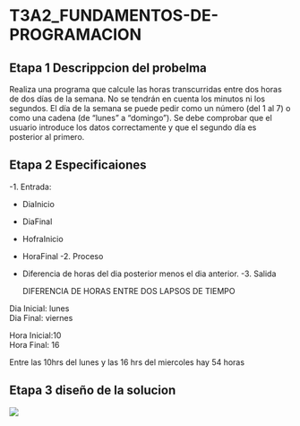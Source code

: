# T3A2_FUNDAMENTOS-DE-PROGRAMACION

## Etapa 1 Descrippcion del probelma
Realiza una programa que calcule las horas transcurridas entre dos horas de dos días de la semana. No se tendrán en cuenta los minutos ni los segundos. El día de la semana se puede pedir como un número (del 1 al 7) o como una cadena (de “lunes” a “domingo”). Se debe comprobar que el usuario introduce los datos correctamente y que el segundo día es posterior al primero.

## Etapa 2 Especificaiones 

-1. Entrada:
 - DiaInicio
 - DiaFinal
 - HofraInicio
 - HoraFinal
-2. Proceso
 - Diferencia de horas del dia posterior menos el dia anterior.
-3. Salida

      DIFERENCIA DE HORAS ENTRE DOS LAPSOS DE TIEMPO                                                           

  Dia Inicial: lunes                  
  Dia Final: viernes
  
  Hora Inicial:10                                            
  Hora Final: 16                                  

 Entre las 10hrs del lunes y las 16 hrs del miercoles hay 54 horas                                                                                                                        

## Etapa 3 diseño de la solucion
![](https://github.com/xXkiritsuguXx/T3A2_FUNDAMENTOS-DE-PROGRAMACION/blob/main/T3A2.png)
